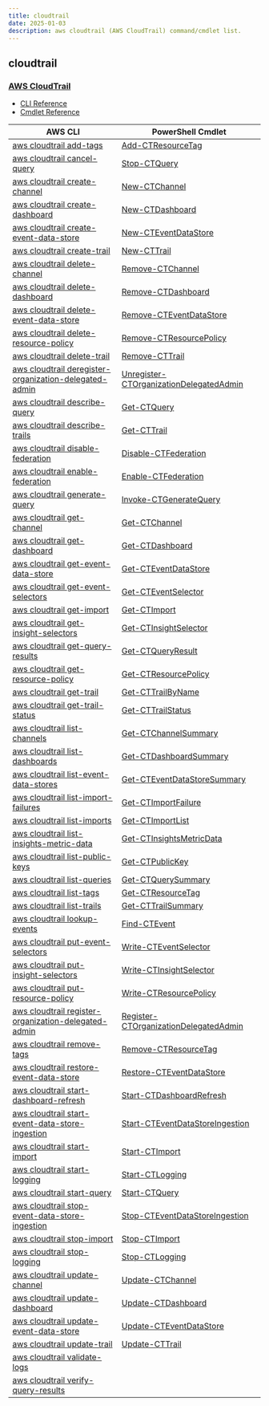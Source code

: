 ```yaml
---
title: cloudtrail
date: 2025-01-03
description: aws cloudtrail (AWS CloudTrail) command/cmdlet list.
---
```


## cloudtrail

### [AWS CloudTrail](https://aws.amazon.com/cloudtrail/)

* [CLI Reference](https://awscli.amazonaws.com/v2/documentation/api/latest/reference/cloudtrail/index.html)
* [Cmdlet Reference](https://docs.aws.amazon.com/powershell/latest/reference/items/AWS_CloudTrail_cmdlets.html)

|AWS CLI|PowerShell Cmdlet|
|----|----|
|[aws cloudtrail add-tags](https://awscli.amazonaws.com/v2/documentation/api/latest/reference/cloudtrail/add-tags.html)|[Add-CTResourceTag](https://docs.aws.amazon.com/powershell/latest/reference/items/Add-CTResourceTag.html)|
|[aws cloudtrail cancel-query](https://awscli.amazonaws.com/v2/documentation/api/latest/reference/cloudtrail/cancel-query.html)|[Stop-CTQuery](https://docs.aws.amazon.com/powershell/latest/reference/items/Stop-CTQuery.html)|
|[aws cloudtrail create-channel](https://awscli.amazonaws.com/v2/documentation/api/latest/reference/cloudtrail/create-channel.html)|[New-CTChannel](https://docs.aws.amazon.com/powershell/latest/reference/items/New-CTChannel.html)|
|[aws cloudtrail create-dashboard](https://awscli.amazonaws.com/v2/documentation/api/latest/reference/cloudtrail/create-dashboard.html)|[New-CTDashboard](https://docs.aws.amazon.com/powershell/latest/reference/items/New-CTDashboard.html)|
|[aws cloudtrail create-event-data-store](https://awscli.amazonaws.com/v2/documentation/api/latest/reference/cloudtrail/create-event-data-store.html)|[New-CTEventDataStore](https://docs.aws.amazon.com/powershell/latest/reference/items/New-CTEventDataStore.html)|
|[aws cloudtrail create-trail](https://awscli.amazonaws.com/v2/documentation/api/latest/reference/cloudtrail/create-trail.html)|[New-CTTrail](https://docs.aws.amazon.com/powershell/latest/reference/items/New-CTTrail.html)|
|[aws cloudtrail delete-channel](https://awscli.amazonaws.com/v2/documentation/api/latest/reference/cloudtrail/delete-channel.html)|[Remove-CTChannel](https://docs.aws.amazon.com/powershell/latest/reference/items/Remove-CTChannel.html)|
|[aws cloudtrail delete-dashboard](https://awscli.amazonaws.com/v2/documentation/api/latest/reference/cloudtrail/delete-dashboard.html)|[Remove-CTDashboard](https://docs.aws.amazon.com/powershell/latest/reference/items/Remove-CTDashboard.html)|
|[aws cloudtrail delete-event-data-store](https://awscli.amazonaws.com/v2/documentation/api/latest/reference/cloudtrail/delete-event-data-store.html)|[Remove-CTEventDataStore](https://docs.aws.amazon.com/powershell/latest/reference/items/Remove-CTEventDataStore.html)|
|[aws cloudtrail delete-resource-policy](https://awscli.amazonaws.com/v2/documentation/api/latest/reference/cloudtrail/delete-resource-policy.html)|[Remove-CTResourcePolicy](https://docs.aws.amazon.com/powershell/latest/reference/items/Remove-CTResourcePolicy.html)|
|[aws cloudtrail delete-trail](https://awscli.amazonaws.com/v2/documentation/api/latest/reference/cloudtrail/delete-trail.html)|[Remove-CTTrail](https://docs.aws.amazon.com/powershell/latest/reference/items/Remove-CTTrail.html)|
|[aws cloudtrail deregister-organization-delegated-admin](https://awscli.amazonaws.com/v2/documentation/api/latest/reference/cloudtrail/deregister-organization-delegated-admin.html)|[Unregister-CTOrganizationDelegatedAdmin](https://docs.aws.amazon.com/powershell/latest/reference/items/Unregister-CTOrganizationDelegatedAdmin.html)|
|[aws cloudtrail describe-query](https://awscli.amazonaws.com/v2/documentation/api/latest/reference/cloudtrail/describe-query.html)|[Get-CTQuery](https://docs.aws.amazon.com/powershell/latest/reference/items/Get-CTQuery.html)|
|[aws cloudtrail describe-trails](https://awscli.amazonaws.com/v2/documentation/api/latest/reference/cloudtrail/describe-trails.html)|[Get-CTTrail](https://docs.aws.amazon.com/powershell/latest/reference/items/Get-CTTrail.html)|
|[aws cloudtrail disable-federation](https://awscli.amazonaws.com/v2/documentation/api/latest/reference/cloudtrail/disable-federation.html)|[Disable-CTFederation](https://docs.aws.amazon.com/powershell/latest/reference/items/Disable-CTFederation.html)|
|[aws cloudtrail enable-federation](https://awscli.amazonaws.com/v2/documentation/api/latest/reference/cloudtrail/enable-federation.html)|[Enable-CTFederation](https://docs.aws.amazon.com/powershell/latest/reference/items/Enable-CTFederation.html)|
|[aws cloudtrail generate-query](https://awscli.amazonaws.com/v2/documentation/api/latest/reference/cloudtrail/generate-query.html)|[Invoke-CTGenerateQuery](https://docs.aws.amazon.com/powershell/latest/reference/items/Invoke-CTGenerateQuery.html)|
|[aws cloudtrail get-channel](https://awscli.amazonaws.com/v2/documentation/api/latest/reference/cloudtrail/get-channel.html)|[Get-CTChannel](https://docs.aws.amazon.com/powershell/latest/reference/items/Get-CTChannel.html)|
|[aws cloudtrail get-dashboard](https://awscli.amazonaws.com/v2/documentation/api/latest/reference/cloudtrail/get-dashboard.html)|[Get-CTDashboard](https://docs.aws.amazon.com/powershell/latest/reference/items/Get-CTDashboard.html)|
|[aws cloudtrail get-event-data-store](https://awscli.amazonaws.com/v2/documentation/api/latest/reference/cloudtrail/get-event-data-store.html)|[Get-CTEventDataStore](https://docs.aws.amazon.com/powershell/latest/reference/items/Get-CTEventDataStore.html)|
|[aws cloudtrail get-event-selectors](https://awscli.amazonaws.com/v2/documentation/api/latest/reference/cloudtrail/get-event-selectors.html)|[Get-CTEventSelector](https://docs.aws.amazon.com/powershell/latest/reference/items/Get-CTEventSelector.html)|
|[aws cloudtrail get-import](https://awscli.amazonaws.com/v2/documentation/api/latest/reference/cloudtrail/get-import.html)|[Get-CTImport](https://docs.aws.amazon.com/powershell/latest/reference/items/Get-CTImport.html)|
|[aws cloudtrail get-insight-selectors](https://awscli.amazonaws.com/v2/documentation/api/latest/reference/cloudtrail/get-insight-selectors.html)|[Get-CTInsightSelector](https://docs.aws.amazon.com/powershell/latest/reference/items/Get-CTInsightSelector.html)|
|[aws cloudtrail get-query-results](https://awscli.amazonaws.com/v2/documentation/api/latest/reference/cloudtrail/get-query-results.html)|[Get-CTQueryResult](https://docs.aws.amazon.com/powershell/latest/reference/items/Get-CTQueryResult.html)|
|[aws cloudtrail get-resource-policy](https://awscli.amazonaws.com/v2/documentation/api/latest/reference/cloudtrail/get-resource-policy.html)|[Get-CTResourcePolicy](https://docs.aws.amazon.com/powershell/latest/reference/items/Get-CTResourcePolicy.html)|
|[aws cloudtrail get-trail](https://awscli.amazonaws.com/v2/documentation/api/latest/reference/cloudtrail/get-trail.html)|[Get-CTTrailByName](https://docs.aws.amazon.com/powershell/latest/reference/items/Get-CTTrailByName.html)|
|[aws cloudtrail get-trail-status](https://awscli.amazonaws.com/v2/documentation/api/latest/reference/cloudtrail/get-trail-status.html)|[Get-CTTrailStatus](https://docs.aws.amazon.com/powershell/latest/reference/items/Get-CTTrailStatus.html)|
|[aws cloudtrail list-channels](https://awscli.amazonaws.com/v2/documentation/api/latest/reference/cloudtrail/list-channels.html)|[Get-CTChannelSummary](https://docs.aws.amazon.com/powershell/latest/reference/items/Get-CTChannelSummary.html)|
|[aws cloudtrail list-dashboards](https://awscli.amazonaws.com/v2/documentation/api/latest/reference/cloudtrail/list-dashboards.html)|[Get-CTDashboardSummary](https://docs.aws.amazon.com/powershell/latest/reference/items/Get-CTDashboardSummary.html)|
|[aws cloudtrail list-event-data-stores](https://awscli.amazonaws.com/v2/documentation/api/latest/reference/cloudtrail/list-event-data-stores.html)|[Get-CTEventDataStoreSummary](https://docs.aws.amazon.com/powershell/latest/reference/items/Get-CTEventDataStoreSummary.html)|
|[aws cloudtrail list-import-failures](https://awscli.amazonaws.com/v2/documentation/api/latest/reference/cloudtrail/list-import-failures.html)|[Get-CTImportFailure](https://docs.aws.amazon.com/powershell/latest/reference/items/Get-CTImportFailure.html)|
|[aws cloudtrail list-imports](https://awscli.amazonaws.com/v2/documentation/api/latest/reference/cloudtrail/list-imports.html)|[Get-CTImportList](https://docs.aws.amazon.com/powershell/latest/reference/items/Get-CTImportList.html)|
|[aws cloudtrail list-insights-metric-data](https://awscli.amazonaws.com/v2/documentation/api/latest/reference/cloudtrail/list-insights-metric-data.html)|[Get-CTInsightsMetricData](https://docs.aws.amazon.com/powershell/latest/reference/items/Get-CTInsightsMetricData.html)|
|[aws cloudtrail list-public-keys](https://awscli.amazonaws.com/v2/documentation/api/latest/reference/cloudtrail/list-public-keys.html)|[Get-CTPublicKey](https://docs.aws.amazon.com/powershell/latest/reference/items/Get-CTPublicKey.html)|
|[aws cloudtrail list-queries](https://awscli.amazonaws.com/v2/documentation/api/latest/reference/cloudtrail/list-queries.html)|[Get-CTQuerySummary](https://docs.aws.amazon.com/powershell/latest/reference/items/Get-CTQuerySummary.html)|
|[aws cloudtrail list-tags](https://awscli.amazonaws.com/v2/documentation/api/latest/reference/cloudtrail/list-tags.html)|[Get-CTResourceTag](https://docs.aws.amazon.com/powershell/latest/reference/items/Get-CTResourceTag.html)|
|[aws cloudtrail list-trails](https://awscli.amazonaws.com/v2/documentation/api/latest/reference/cloudtrail/list-trails.html)|[Get-CTTrailSummary](https://docs.aws.amazon.com/powershell/latest/reference/items/Get-CTTrailSummary.html)|
|[aws cloudtrail lookup-events](https://awscli.amazonaws.com/v2/documentation/api/latest/reference/cloudtrail/lookup-events.html)|[Find-CTEvent](https://docs.aws.amazon.com/powershell/latest/reference/items/Find-CTEvent.html)|
|[aws cloudtrail put-event-selectors](https://awscli.amazonaws.com/v2/documentation/api/latest/reference/cloudtrail/put-event-selectors.html)|[Write-CTEventSelector](https://docs.aws.amazon.com/powershell/latest/reference/items/Write-CTEventSelector.html)|
|[aws cloudtrail put-insight-selectors](https://awscli.amazonaws.com/v2/documentation/api/latest/reference/cloudtrail/put-insight-selectors.html)|[Write-CTInsightSelector](https://docs.aws.amazon.com/powershell/latest/reference/items/Write-CTInsightSelector.html)|
|[aws cloudtrail put-resource-policy](https://awscli.amazonaws.com/v2/documentation/api/latest/reference/cloudtrail/put-resource-policy.html)|[Write-CTResourcePolicy](https://docs.aws.amazon.com/powershell/latest/reference/items/Write-CTResourcePolicy.html)|
|[aws cloudtrail register-organization-delegated-admin](https://awscli.amazonaws.com/v2/documentation/api/latest/reference/cloudtrail/register-organization-delegated-admin.html)|[Register-CTOrganizationDelegatedAdmin](https://docs.aws.amazon.com/powershell/latest/reference/items/Register-CTOrganizationDelegatedAdmin.html)|
|[aws cloudtrail remove-tags](https://awscli.amazonaws.com/v2/documentation/api/latest/reference/cloudtrail/remove-tags.html)|[Remove-CTResourceTag](https://docs.aws.amazon.com/powershell/latest/reference/items/Remove-CTResourceTag.html)|
|[aws cloudtrail restore-event-data-store](https://awscli.amazonaws.com/v2/documentation/api/latest/reference/cloudtrail/restore-event-data-store.html)|[Restore-CTEventDataStore](https://docs.aws.amazon.com/powershell/latest/reference/items/Restore-CTEventDataStore.html)|
|[aws cloudtrail start-dashboard-refresh](https://awscli.amazonaws.com/v2/documentation/api/latest/reference/cloudtrail/start-dashboard-refresh.html)|[Start-CTDashboardRefresh](https://docs.aws.amazon.com/powershell/latest/reference/items/Start-CTDashboardRefresh.html)|
|[aws cloudtrail start-event-data-store-ingestion](https://awscli.amazonaws.com/v2/documentation/api/latest/reference/cloudtrail/start-event-data-store-ingestion.html)|[Start-CTEventDataStoreIngestion](https://docs.aws.amazon.com/powershell/latest/reference/items/Start-CTEventDataStoreIngestion.html)|
|[aws cloudtrail start-import](https://awscli.amazonaws.com/v2/documentation/api/latest/reference/cloudtrail/start-import.html)|[Start-CTImport](https://docs.aws.amazon.com/powershell/latest/reference/items/Start-CTImport.html)|
|[aws cloudtrail start-logging](https://awscli.amazonaws.com/v2/documentation/api/latest/reference/cloudtrail/start-logging.html)|[Start-CTLogging](https://docs.aws.amazon.com/powershell/latest/reference/items/Start-CTLogging.html)|
|[aws cloudtrail start-query](https://awscli.amazonaws.com/v2/documentation/api/latest/reference/cloudtrail/start-query.html)|[Start-CTQuery](https://docs.aws.amazon.com/powershell/latest/reference/items/Start-CTQuery.html)|
|[aws cloudtrail stop-event-data-store-ingestion](https://awscli.amazonaws.com/v2/documentation/api/latest/reference/cloudtrail/stop-event-data-store-ingestion.html)|[Stop-CTEventDataStoreIngestion](https://docs.aws.amazon.com/powershell/latest/reference/items/Stop-CTEventDataStoreIngestion.html)|
|[aws cloudtrail stop-import](https://awscli.amazonaws.com/v2/documentation/api/latest/reference/cloudtrail/stop-import.html)|[Stop-CTImport](https://docs.aws.amazon.com/powershell/latest/reference/items/Stop-CTImport.html)|
|[aws cloudtrail stop-logging](https://awscli.amazonaws.com/v2/documentation/api/latest/reference/cloudtrail/stop-logging.html)|[Stop-CTLogging](https://docs.aws.amazon.com/powershell/latest/reference/items/Stop-CTLogging.html)|
|[aws cloudtrail update-channel](https://awscli.amazonaws.com/v2/documentation/api/latest/reference/cloudtrail/update-channel.html)|[Update-CTChannel](https://docs.aws.amazon.com/powershell/latest/reference/items/Update-CTChannel.html)|
|[aws cloudtrail update-dashboard](https://awscli.amazonaws.com/v2/documentation/api/latest/reference/cloudtrail/update-dashboard.html)|[Update-CTDashboard](https://docs.aws.amazon.com/powershell/latest/reference/items/Update-CTDashboard.html)|
|[aws cloudtrail update-event-data-store](https://awscli.amazonaws.com/v2/documentation/api/latest/reference/cloudtrail/update-event-data-store.html)|[Update-CTEventDataStore](https://docs.aws.amazon.com/powershell/latest/reference/items/Update-CTEventDataStore.html)|
|[aws cloudtrail update-trail](https://awscli.amazonaws.com/v2/documentation/api/latest/reference/cloudtrail/update-trail.html)|[Update-CTTrail](https://docs.aws.amazon.com/powershell/latest/reference/items/Update-CTTrail.html)|
|[aws cloudtrail validate-logs](https://awscli.amazonaws.com/v2/documentation/api/latest/reference/cloudtrail/validate-logs.html)||
|[aws cloudtrail verify-query-results](https://awscli.amazonaws.com/v2/documentation/api/latest/reference/cloudtrail/verify-query-results.html)||

